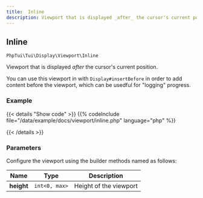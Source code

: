 ```yaml
---
title:  Inline
description: Viewport that is displayed _after_ the cursor's current position.
---
```

##  Inline

`PhpTui\Tui\Display\Viewport\Inline`

Viewport that is displayed _after_ the cursor's current position.


You can use this viewport in with `Display#insertBefore` in order to add content
before the viewport, which can be usedful for "logging" progress.

### Example

{{< details "Show code"  >}}
{{% codeInclude file="/data/example/docs/viewport/inline.php" language="php" %}}

{{< /details >}}
### Parameters

Configure the viewport using the builder methods named as follows:

| Name | Type | Description |
| --- | --- | --- |
| **height** | `int<0, max>` | Height of the viewport |